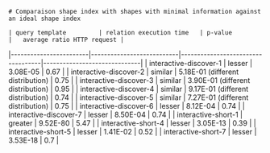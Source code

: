 
    # Comparaison shape index with shapes with minimal information against an ideal shape index
    
    | query template         | relation execution time   | p-value                           |   average ratio HTTP request |
|------------------------|---------------------------|-----------------------------------|------------------------------|
| interactive-discover-1 | lesser                    | 3.08E-05                          |                         0.67 |
| interactive-discover-2 | similar                   | 5.18E-01 (different distribution) |                         0.75 |
| interactive-discover-3 | similar                   | 3.90E-01 (different distribution) |                         0.95 |
| interactive-discover-4 | similar                   | 9.17E-01 (different distribution) |                         0.74 |
| interactive-discover-5 | similar                   | 7.27E-01 (different distribution) |                         0.75 |
| interactive-discover-6 | lesser                    | 8.12E-04                          |                         0.74 |
| interactive-discover-7 | lesser                    | 8.50E-04                          |                         0.74 |
| interactive-short-1    | greater                   | 9.52E-80                          |                         5.47 |
| interactive-short-4    | lesser                    | 3.05E-13                          |                         0.39 |
| interactive-short-5    | lesser                    | 1.41E-02                          |                         0.52 |
| interactive-short-7    | lesser                    | 3.53E-18                          |                         0.7  |
    